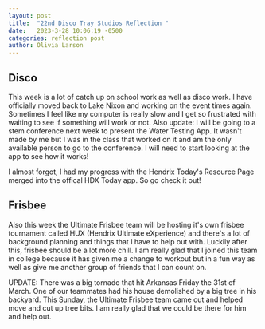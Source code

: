 ```yaml
---
layout: post
title:  "22nd Disco Tray Studios Reflection "
date:   2023-3-28 10:06:19 -0500
categories: reflection post
author: Olivia Larson
---
```

 ## Disco 
This week is a lot of catch up on school work as well as disco work. I have officially moved back to Lake Nixon and working on the event times again. Sometimes I feel like my computer is really slow and I get so frustrated with waiting to see if something will work or not. Also update: I will be going to a stem conference next week to present the Water Testing App. It wasn't made by me but I was in the class that worked on it and am the only available person to go to the conference. I will need to start looking at the app to see how it works!

I almost forgot, I had my progress with the Hendrix Today's Resource Page merged into the offical HDX Today app. So go check it out! 

## Frisbee

Also this week the Ultimate Frisbee team will be hosting it's own frisbee tournament called HUX (Hendrix Ultimate eXperience) and there's a lot of background planning and things that I have to help out with. Luckily after this, frisbee should be a lot more chill. I am really glad that I joined this team in college because it has given me a change to workout but in a fun way as well as give me another group of friends that I can count on.

UPDATE:
There was a big tornado that hit Arkansas Friday the 31st of March. One of our teammates had his house demolished by a big tree in his backyard. This Sunday, the Ultimate Frisbee team came out and helped move and cut up tree bits. I am really glad that we could be there for him and help out.